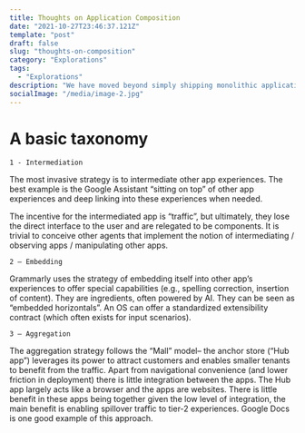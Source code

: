 ```yaml
---
title: Thoughts on Application Composition
date: "2021-10-27T23:46:37.121Z"
template: "post"
draft: false
slug: "thoughts-on-composition"
category: "Explorations"
tags:
  - "Explorations"
description: "We have moved beyond simply shipping monolithic applications. Here's a short perspective on how mini-apps can be 'composed'"
socialImage: "/media/image-2.jpg"
---
```

# A basic taxonomy 

    1 - Intermediation
The most invasive strategy is to intermediate other app experiences. The best example is the Google Assistant “sitting on top” of other app experiences and deep linking into these experiences when needed. 

The incentive for the intermediated app is “traffic”, but ultimately, they lose the direct interface to the user and are relegated to be components. It is trivial to conceive other agents that implement the notion of intermediating / observing apps / manipulating other apps.

    2 – Embedding 
Grammarly uses the strategy of embedding itself into other app’s experiences to offer special capabilities (e.g., spelling correction, insertion of content). They are ingredients, often powered by AI. They can be seen as “embedded horizontals”. An OS can offer a standardized extensibility contract (which often exists for input scenarios).

    3 – Aggregation
The aggregation strategy follows the “Mall” model– the anchor store (“Hub app”) leverages its power to attract customers and enables smaller tenants to benefit from the traffic. Apart from navigational convenience (and lower friction in deployment) there is little integration between the apps. The Hub app largely acts like a browser and the apps are websites. There is little benefit in these apps being together given the low level of integration, the main benefit is enabling spillover traffic to tier-2 experiences. Google Docs is one good example of this approach.